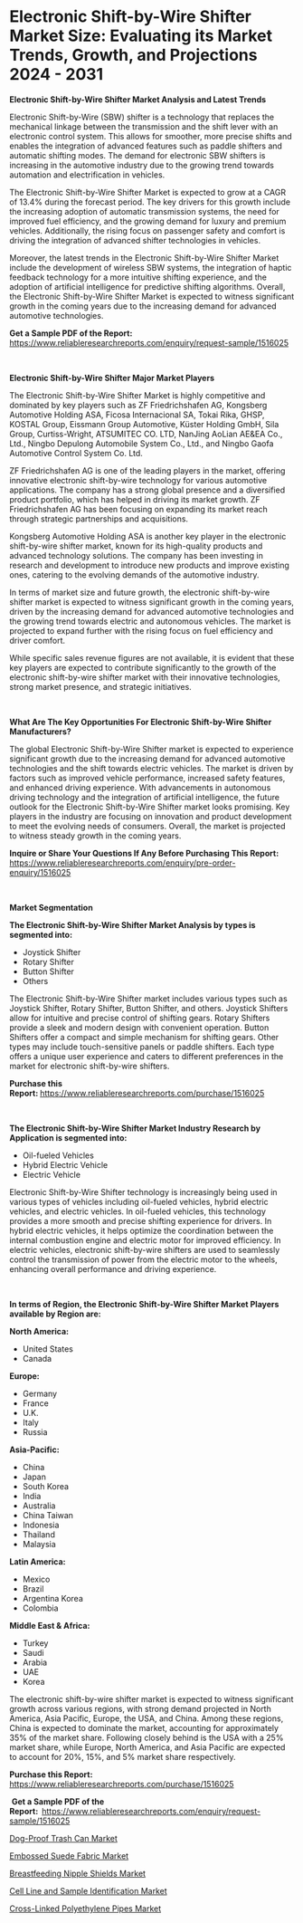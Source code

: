 <p><h1>Electronic Shift-by-Wire Shifter Market Size: Evaluating its Market Trends, Growth, and Projections 2024 - 2031</h1></p><p><strong>Electronic Shift-by-Wire Shifter Market Analysis and Latest Trends</strong></p>
<p><p>Electronic Shift-by-Wire (SBW) shifter is a technology that replaces the mechanical linkage between the transmission and the shift lever with an electronic control system. This allows for smoother, more precise shifts and enables the integration of advanced features such as paddle shifters and automatic shifting modes. The demand for electronic SBW shifters is increasing in the automotive industry due to the growing trend towards automation and electrification in vehicles.</p><p>The Electronic Shift-by-Wire Shifter Market is expected to grow at a CAGR of 13.4% during the forecast period. The key drivers for this growth include the increasing adoption of automatic transmission systems, the need for improved fuel efficiency, and the growing demand for luxury and premium vehicles. Additionally, the rising focus on passenger safety and comfort is driving the integration of advanced shifter technologies in vehicles.</p><p>Moreover, the latest trends in the Electronic Shift-by-Wire Shifter Market include the development of wireless SBW systems, the integration of haptic feedback technology for a more intuitive shifting experience, and the adoption of artificial intelligence for predictive shifting algorithms. Overall, the Electronic Shift-by-Wire Shifter Market is expected to witness significant growth in the coming years due to the increasing demand for advanced automotive technologies.</p></p>
<p><strong>Get a Sample PDF of the Report:&nbsp;</strong> <a href="https://www.reliableresearchreports.com/enquiry/request-sample/1516025">https://www.reliableresearchreports.com/enquiry/request-sample/1516025</a></p>
<p>&nbsp;</p>
<p><strong>Electronic Shift-by-Wire Shifter Major Market Players</strong></p>
<p><p>The Electronic Shift-by-Wire Shifter Market is highly competitive and dominated by key players such as ZF Friedrichshafen AG, Kongsberg Automotive Holding ASA, Ficosa Internacional SA, Tokai Rika, GHSP, KOSTAL Group, Eissmann Group Automotive, Küster Holding GmbH, Sila Group, Curtiss-Wright, ATSUMITEC CO. LTD, NanJing AoLian AE&EA Co., Ltd., Ningbo Depulong Automobile System Co., Ltd., and Ningbo Gaofa Automotive Control System Co. Ltd.</p><p>ZF Friedrichshafen AG is one of the leading players in the market, offering innovative electronic shift-by-wire technology for various automotive applications. The company has a strong global presence and a diversified product portfolio, which has helped in driving its market growth. ZF Friedrichshafen AG has been focusing on expanding its market reach through strategic partnerships and acquisitions.</p><p>Kongsberg Automotive Holding ASA is another key player in the electronic shift-by-wire shifter market, known for its high-quality products and advanced technology solutions. The company has been investing in research and development to introduce new products and improve existing ones, catering to the evolving demands of the automotive industry.</p><p>In terms of market size and future growth, the electronic shift-by-wire shifter market is expected to witness significant growth in the coming years, driven by the increasing demand for advanced automotive technologies and the growing trend towards electric and autonomous vehicles. The market is projected to expand further with the rising focus on fuel efficiency and driver comfort.</p><p>While specific sales revenue figures are not available, it is evident that these key players are expected to contribute significantly to the growth of the electronic shift-by-wire shifter market with their innovative technologies, strong market presence, and strategic initiatives.</p></p>
<p>&nbsp;</p>
<p><strong>What Are The Key Opportunities For Electronic Shift-by-Wire Shifter Manufacturers?</strong></p>
<p><p>The global Electronic Shift-by-Wire Shifter market is expected to experience significant growth due to the increasing demand for advanced automotive technologies and the shift towards electric vehicles. The market is driven by factors such as improved vehicle performance, increased safety features, and enhanced driving experience. With advancements in autonomous driving technology and the integration of artificial intelligence, the future outlook for the Electronic Shift-by-Wire Shifter market looks promising. Key players in the industry are focusing on innovation and product development to meet the evolving needs of consumers. Overall, the market is projected to witness steady growth in the coming years.</p></p>
<p><strong>Inquire or Share Your Questions If Any Before Purchasing This Report:</strong> <a href="https://www.reliableresearchreports.com/enquiry/pre-order-enquiry/1516025">https://www.reliableresearchreports.com/enquiry/pre-order-enquiry/1516025</a></p>
<p>&nbsp;</p>
<p><strong>Market Segmentation</strong></p>
<p><strong>The Electronic Shift-by-Wire Shifter Market Analysis by types is segmented into:</strong></p>
<p><ul><li>Joystick Shifter</li><li>Rotary Shifter</li><li>Button Shifter</li><li>Others</li></ul></p>
<p><p>The Electronic Shift-by-Wire Shifter market includes various types such as Joystick Shifter, Rotary Shifter, Button Shifter, and others. Joystick Shifters allow for intuitive and precise control of shifting gears. Rotary Shifters provide a sleek and modern design with convenient operation. Button Shifters offer a compact and simple mechanism for shifting gears. Other types may include touch-sensitive panels or paddle shifters. Each type offers a unique user experience and caters to different preferences in the market for electronic shift-by-wire shifters.</p></p>
<p><strong>Purchase this Report:&nbsp;</strong><a href="https://www.reliableresearchreports.com/purchase/1516025">https://www.reliableresearchreports.com/purchase/1516025</a></p>
<p>&nbsp;</p>
<p><strong>The Electronic Shift-by-Wire Shifter Market Industry Research by Application is segmented into:</strong></p>
<p><ul><li>Oil-fueled Vehicles</li><li>Hybrid Electric Vehicle</li><li>Electric Vehicle</li></ul></p>
<p><p>Electronic Shift-by-Wire Shifter technology is increasingly being used in various types of vehicles including oil-fueled vehicles, hybrid electric vehicles, and electric vehicles. In oil-fueled vehicles, this technology provides a more smooth and precise shifting experience for drivers. In hybrid electric vehicles, it helps optimize the coordination between the internal combustion engine and electric motor for improved efficiency. In electric vehicles, electronic shift-by-wire shifters are used to seamlessly control the transmission of power from the electric motor to the wheels, enhancing overall performance and driving experience.</p></p>
<p>&nbsp;</p>
<p><strong>In terms of Region, the Electronic Shift-by-Wire Shifter Market Players available by Region are:</strong></p>
<p>
    <p> <strong> North America: </strong>
        <ul>
            <li>United States</li>
            <li>Canada</li>
        </ul>
        </p> 
    <p> <strong> Europe: </strong>
        <ul>
            <li>Germany</li>
            <li>France</li>
            <li>U.K.</li>
            <li>Italy</li>
            <li>Russia</li>
        </ul>
        </p> 
    <p> <strong> Asia-Pacific: </strong>
        <ul>
            <li>China</li>
            <li>Japan</li>
            <li>South Korea</li>
            <li>India</li>
            <li>Australia</li>
            <li>China Taiwan</li>
            <li>Indonesia</li>
            <li>Thailand</li>
            <li>Malaysia</li>
        </ul>
        </p> 
    <p> <strong> Latin America: </strong>
        <ul>
            <li>Mexico</li>
            <li>Brazil</li>
            <li>Argentina Korea</li>
            <li>Colombia</li>
        </ul>
        </p> 
    <p> <strong> Middle East & Africa: </strong>
        <ul>
            <li>Turkey</li>
            <li>Saudi</li>
            <li>Arabia</li>
            <li>UAE</li>
            <li>Korea</li>
        </ul>
    </p>
    </p>
<p><p>The electronic shift-by-wire shifter market is expected to witness significant growth across various regions, with strong demand projected in North America, Asia Pacific, Europe, the USA, and China. Among these regions, China is expected to dominate the market, accounting for approximately 35% of the market share. Following closely behind is the USA with a 25% market share, while Europe, North America, and Asia Pacific are expected to account for 20%, 15%, and 5% market share respectively.</p></p>
<p><strong>Purchase this Report: </strong><a href="https://www.reliableresearchreports.com/purchase/1516025">https://www.reliableresearchreports.com/purchase/1516025</a></p>
<p>&nbsp;<strong>Get a Sample PDF of the Report:&nbsp;&nbsp;</strong><a href="https://www.reliableresearchreports.com/enquiry/request-sample/1516025">https://www.reliableresearchreports.com/enquiry/request-sample/1516025</a></p>
<p><strong></strong></p>
<p><p><a href="https://natural-crush-b99.notion.site/Dog-Proof-Trash-Can-Market-Size-Growing-and-Forecasted-for-period-from-2024-2031-and-provides-comp-fb9a8709a9844613b014382962f28f25">Dog-Proof Trash Can Market</a></p><p><a href="https://view.publitas.com/reportprime-1/embossed-suede-fabric-market-size-growth-outlook-from-2024-to-2031-projecting-at-markets-trends-analysis-by-application-regional-outlook-and-revenue/">Embossed Suede Fabric Market</a></p><p><a href="https://view.publitas.com/reportprime-1/breastfeeding-nipple-shields-market-research-report-the-key-to-successful-business-strategy-forecasted-for-period-from-2024-2031/">Breastfeeding Nipple Shields Market</a></p><p><a href="https://boundless-drawbridge-702.notion.site/Cell-Line-and-Sample-Identification-Market-Research-Report-Unlocks-Analysis-on-the-Market-Financial--17e758b8842f47f0a759b32dc6a60f5d">Cell Line and Sample Identification Market</a></p><p><a href="https://gamy-alyssum-396.notion.site/Cross-Linked-Polyethylene-Pipes-Market-Share-Market-New-Trends-Analysis-Report-By-Type-By-Applica-c40d06f2fe044ee1898dca8144c94000">Cross-Linked Polyethylene Pipes Market</a></p></p>